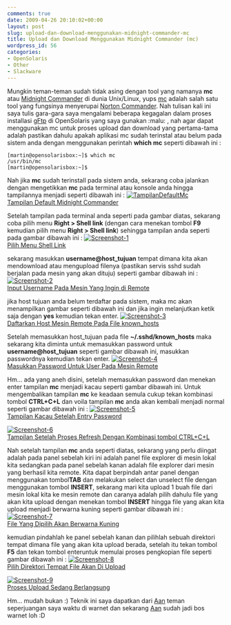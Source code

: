 ```yaml
---
comments: true
date: 2009-04-26 20:10:02+00:00
layout: post
slug: upload-dan-download-menggunakan-midnight-commander-mc
title: Upload dan Download Menggunakan Midnight Commander (mc)
wordpress_id: 56
categories:
- OpenSolaris
- Other
- Slackware
---
```


Mungkin teman-teman sudah tidak asing dengan tool yang namanya **mc** atau [Midnight Commander](http://www.midnight-commander.org/) di dunia Unix/Linux, yups [mc](http://www.midnight-commander.org/) adalah salah satu tool yang fungsinya menyerupai [Norton Commander](http://en.wikipedia.org/wiki/Norton_Commander). Nah tulisan kali ini saya tulis gara-gara saya mengalami beberapa kegagalan dalam proses installasi [gFtp](http://gftp.seul.org/) di OpenSolaris yang saya gunakan :malu: , nah agar dapat menggunakan mc untuk proses upload dan download yang pertama-tama adalah pastikan dahulu apakah aplikasi mc sudah terinstal atau belum pada sistem anda dengan menggunakan perintah **which mc** seperti dibawah ini :

    
    
    [martin@opensolarisbox:~]$ which mc
    /usr/bin/mc
    [martin@opensolarisbox:~]$
    



Nah jika **mc** sudah terinstall pada sistem anda, sekarang coba jalankan dengan mengetikkan **mc** pada terminal atau konsole anda hingga tampilannya menjadi seperti dibawah ini :
[![TampilanDefaultMc](http://farm4.static.flickr.com/3619/3476694521_e5b57da273.jpg)  
Tampilan Default Midnight Commander](http://www.flickr.com/photos/10243554@N02/3476694521/)
<!-- more -->
Setelah tampilan pada terminal anda seperti pada gambar diatas, sekarang coba pilih menu **Right > Shell link** (dengan cara menekan tombol **F9** kemudian pilih menu **Right > Shell link**) sehingga tampilan anda seperti pada gambar dibawah ini :
[![Screenshot-1](http://farm4.static.flickr.com/3587/3476683743_53364df247.jpg)  
Pilih Menu Shell Link](http://www.flickr.com/photos/10243554@N02/3476683743/)

sekarang masukkan **username@host_tujuan** tempat dimana kita akan mendownload atau mengupload filenya (pastikan servis sshd sudah berjalan pada mesin yang akan dituju) seperti gambar dibawah ini :
[![Screenshot-2](http://farm4.static.flickr.com/3554/3476683749_6d09af5f40.jpg)  
Input Username Pada Mesin Yang Ingin di Remote](http://www.flickr.com/photos/10243554@N02/3476683749/)

jika host tujuan anda belum terdaftar pada sistem, maka mc akan menampilkan gambar seperti dibawah ini dan jika ingin melanjutkan ketik saja dengan **yes** kemudian tekan enter.
[![Screenshot-3](http://farm4.static.flickr.com/3412/3476683755_7817587cba.jpg)  
Daftarkan Host Mesin Remote Pada File known_hosts](http://www.flickr.com/photos/10243554@N02/3476683755/)

Setelah memasukkan host_tujuan pada file **~/.sshd/known_hosts** maka sekarang kita diminta untuk memasukkan password untuk **username@host_tujuan** seperti gambar dibawah ini, masukkan passwordnya kemudian tekan enter.
[![Screenshot-4](http://farm4.static.flickr.com/3586/3476683769_e04c5dd233.jpg)  
Masukkan Password Untuk User Pada Mesin Remote](http://www.flickr.com/photos/10243554@N02/3476683769/)

Hm... ada yang aneh disini, setelah memasukkan password dan menekan enter tampilan **mc** menjadi kacau seperti gambar dibawah ini. Untuk mengembalikan tampilan **mc** ke keadaan semula cukup tekan kombinasi tombol **CTRL+C+L** dan voila tampilan **mc** anda akan kembali menjadi normal seperti gambar dibawah ini :
[![Screenshot-5](http://farm4.static.flickr.com/3606/3476683777_a673f54c0c.jpg)  
Tampilan Kacau Setelah Entry Password](http://www.flickr.com/photos/10243554@N02/3476683777/)
  

[![Screenshot-6](http://farm4.static.flickr.com/3311/3476683783_4f9d00c8eb.jpg)  
Tampilan Setelah Proses Refresh Dengan Kombinasi tombol CTRL+C+L](http://www.flickr.com/photos/10243554@N02/3476683783/)

Nah setelah tampilan **mc** anda seperti diatas, sekarang yang perlu diingat adalah pada panel sebelah kiri ini adalah panel file explorer di mesin lokal kita sedangkan pada panel sebelah kanan adalah file explorer dari mesin yang berhasil kita remote. Kita dapat berpindah antar panel dengan menggunakan tombol**TAB** dan melakukan select dan unselect file dengan menggunakan tombol **INSERT**, sekarang mari kita upload 1 buah file dari mesin lokal kita ke mesin remote dan caranya adalah pilih dahulu file yang akan kita upload dengan menekan tombol **INSERT** hingga file yang akan kita upload menjadi berwarna kuning seperti gambar dibawah ini :
[![Screenshot-7](http://farm4.static.flickr.com/3652/3476694513_f394d135a5.jpg)  
File Yang Dipilih Akan Berwarna Kuning](http://www.flickr.com/photos/10243554@N02/3476694513/)

kemudian pindahlah ke panel sebelah kanan dan pilihlah sebuah direktori tempat dimana file yang akan kita upload berada, setelah itu tekan tombol **F5** dan tekan tombol enteruntuk memulai proses pengkopian file seperti gambar dibawah ini :
[![Screenshot-8](http://farm4.static.flickr.com/3297/3476694517_2202d13870.jpg)  
Pilih Direktori Tempat File Akan Di Upload](http://www.flickr.com/photos/10243554@N02/3476694517/)

[![Screenshot-9](http://farm4.static.flickr.com/3405/3477547564_3420740496.jpg)  
Proses Upload Sedang Berlangsung](http://www.flickr.com/photos/10243554@N02/3477547564/)

Hm... mudah bukan :) Teknik ini saya dapatkan dari [Aan](http://blog.andrina.web.id/) teman seperjuangan saya waktu di warnet dan sekarang [Aan](http://blog.andrina.web.id/) sudah jadi bos warnet loh :D
